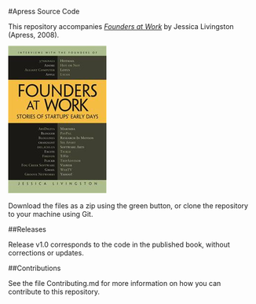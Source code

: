 #Apress Source Code

This repository accompanies [*Founders at Work*](http://www.apress.com/9781430210788) by Jessica Livingston (Apress, 2008).

![Cover image](9781430210788.jpg)

Download the files as a zip using the green button, or clone the repository to your machine using Git.

##Releases

Release v1.0 corresponds to the code in the published book, without corrections or updates.

##Contributions

See the file Contributing.md for more information on how you can contribute to this repository.
